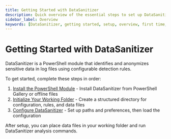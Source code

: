 ```yaml
---
title: Getting Started with DataSanitizer
description: Quick overview of the essential steps to set up DataSanitizer for data anonymization projects.
sidebar_label: Overview
keywords: [DataSanitizer, getting started, setup, overview, first time, quick start]
---
```


# Getting Started with DataSanitizer

DataSanitizer is a PowerShell module that identifies and anonymizes sensitive data in log files using configurable detection rules.

To get started, complete these steps in order:

1. [Install the PowerShell Module](./2-install-online) - Install DataSanitizer from PowerShell Gallery or offline files
2. [Initialize Your Working Folder](./4-new-working%20folder) - Create a structured directory for configuration, rules, and data files
3. [Configure DataSanitizer](./5-update-config-file) - Set up paths and preferences, then load the configuration

After setup, you can place data files in your working folder and run DataSanitizer analysis commands.